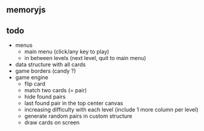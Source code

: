 ## memoryjs

## todo
- menus
    - main menu (click/any key to play)
    - in between levels (next level, quit to main menu)
- data structure with all cards
- game borders (candy ?)
- game engine
    - flip card
    - match two cards (= pair)
    - hide found pairs
    - last found pair in the top center canvas
    - increasing difficulty with each level (include 1 more column per level)
    - generate random pairs in custom structure
    - draw cards on screen